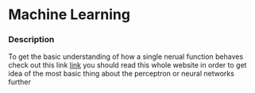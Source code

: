 # Machine Learning 
### Description
To get the basic understanding of how a single nerual function behaves check out this link
[link](http://neuralnetworksanddeeplearning.com/)
you should read this whole website in order to get idea of the most basic thing about the perceptron or neural networks further

